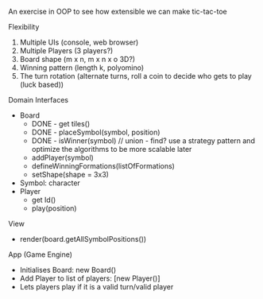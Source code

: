 An exercise in OOP to see how extensible we can make tic-tac-toe

Flexibility
1. Multiple UIs (console, web browser)
2. Multiple Players (3 players?)
3. Board shape (m x n, m x n x o 3D?)
4. Winning pattern (length k, polyomino)
5. The turn rotation (alternate turns, roll a coin to decide who gets to play (luck based))


Domain Interfaces
- Board
  - DONE - get tiles()
  - DONE - placeSymbol(symbol, position)
  - DONE - isWinner(symbol) // union - find? use a strategy pattern and optimize the algorithms to be more scalable later
  - addPlayer(symbol)
  - defineWinningFormations(listOfFormations)
  - setShape(shape = 3x3)
- Symbol: character
- Player
  - get Id()
  - play(position)

View
- render(board.getAllSymbolPositions())

App (Game Engine)
- Initialises Board: new Board()
- Add Player to list of players: [new Player()]
- Lets players play if it is a valid turn/valid player
